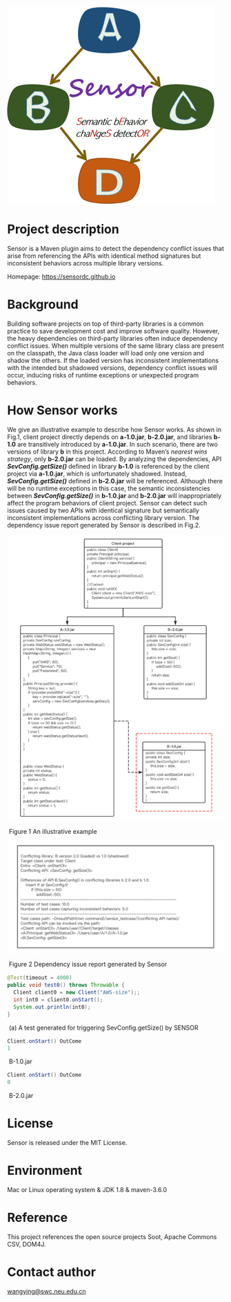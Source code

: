 &nbsp;&nbsp;&nbsp;&nbsp;&nbsp;&nbsp;&nbsp;&nbsp;&nbsp;&nbsp;&nbsp;&nbsp;&nbsp;&nbsp;&nbsp;&nbsp;&nbsp;&nbsp;&nbsp;&nbsp;&nbsp;&nbsp;&nbsp;&nbsp;&nbsp;&nbsp;&nbsp;&nbsp;&nbsp;&nbsp;&nbsp;&nbsp;&nbsp;&nbsp;&nbsp;&nbsp;&nbsp;&nbsp;&nbsp;&nbsp;&nbsp;&nbsp;&nbsp;&nbsp;&nbsp;&nbsp;&nbsp;&nbsp;&nbsp;&nbsp;&nbsp;&nbsp;&nbsp;&nbsp;&nbsp;&nbsp;&nbsp;&nbsp;&nbsp;&nbsp;&nbsp;&nbsp;&nbsp;![figure](https://github.com/SensorDC/Sensor/blob/master/Sensor%20logo2.png)

# Project description

Sensor is a Maven plugin aims to detect the dependency conflict issues that arise from referencing the APIs with identical method signatures but inconsistent behaviors across multiple library versions.

Homepage: https://sensordc.github.io

# Background 

Building software projects on top of third-party libraries is a common practice to save development cost and improve software quality.
However, the heavy dependencies on third-party libraries often induce dependency conflict issues. 
When multiple versions of the same library class are present on the classpath, the Java class loader will load only one version and shadow the others. 
If the loaded version has inconsistent implementations with the intended but shadowed versions, dependency conflict issues will occur, inducing risks of runtime exceptions or unexpected program behaviors.


# How Sensor works

We give an illustrative example to describe how Sensor works. As shown in Fig.1, client project directly depends on **a-1.0.jar**, **b-2.0.jar**, and libraries **b-1.0** are transitively introduced by **a-1.0.jar**. In such scenario, there are two versions of library **b** in this project. 
According to Maven’s _nearest wins strategy_, only **b-2.0.jar** can be loaded. By analyzing the dependencies, API **_SevConfig.getSize()_** defined in library **b-1.0** is referenced by the client project via **a-1.0.jar**, which is unfortunately shadowed. Instead, **_SevConfig.getSize()_** defined in **b-2.0.jar** will be referenced. 
Although there will be no runtime exceptions in this case, the semantic inconsistencies between **_SevConfig.getSize()_** in **b-1.0.jar** and **b-2.0.jar** will inappropriately affect the program behaviors of client project.
Sensor can detect such issues caused by two APIs with identical signature but semantically inconsistent implementations across conflicting library version. The dependency issue report generated by Sensor is described in Fig.2.

![example1](https://raw.githubusercontent.com/SensorDC/Sensor/master/example1.jpg)

​																Figure 1 An illustrative example

![example2](https://raw.githubusercontent.com/SensorDC/Sensor/master/example2.jpg)

​											Figure 2 Dependency issue report generated by Sensor


```java
@Test(timeout = 4000)
public void test0() throws Throwable {
  Client client0 = new Client("AWS-size");;
  int int0 = client0.onStart();
  System.out.println(int0);
}
```

​									(a) A test generated for triggering SevConfig.getSize() by SENSOR

```java
Client.onStart() OutCome
1
```

​																					B-1.0.jar

```java
Client.onStart() OutCome
0
```

​																					B-2.0.jar

# License

Sensor is released under the MIT License.

# Environment

Mac or Linux operating system & JDK 1.8 & maven-3.6.0

# Reference

This project references the open source projects Soot, Apache Commons CSV, DOM4J.

# Contact author

wangying@swc.neu.edu.cn
